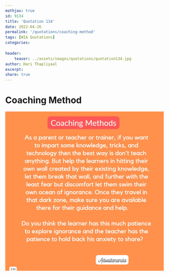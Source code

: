 ```yaml
---
mathjax: true
id: 9134
title: 'Quotation 134'
date: 2022-04-26
permalink: '/quotations/coaching-method'
tags: [WIA Quotations] 
categories: 

header:
    teaser: ../assets/images/quotations/quotation134.jpg
author: Hari Thapliyaal 
excerpt:
share: true 
---
```


# Coaching Method

![Coaching Method](../assets/images/quotations/quotation134.jpg)

